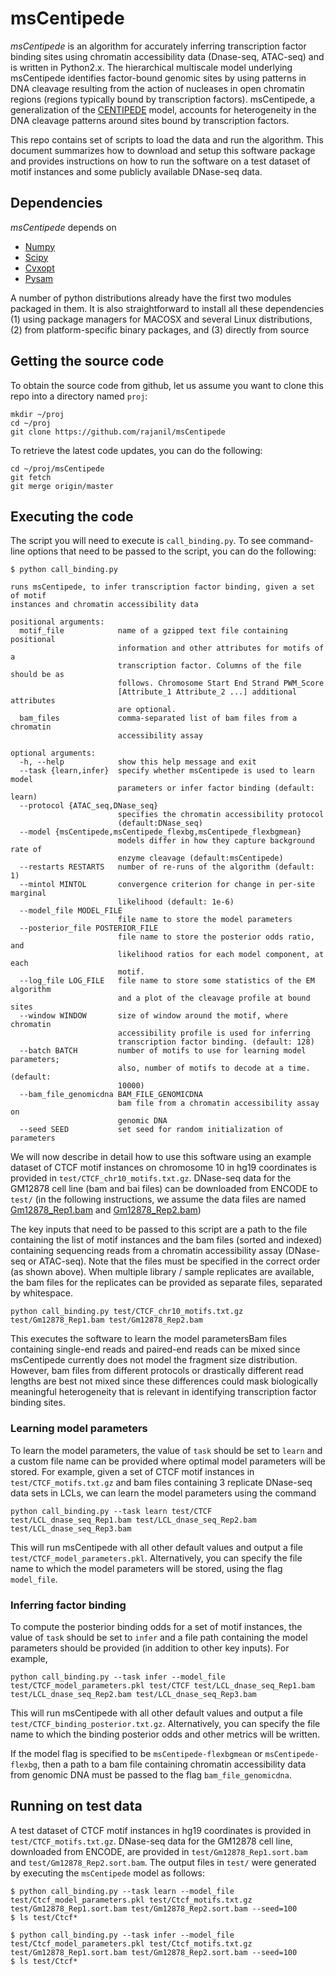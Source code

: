 # msCentipede

*msCentipede* is an algorithm for accurately inferring transcription factor binding sites using chromatin
accessibility data (Dnase-seq, ATAC-seq) and is written in Python2.x. 
The hierarchical multiscale model underlying msCentipede identifies factor-bound genomic sites
by using patterns in DNA cleavage resulting from the action of nucleases in open chromatin regions 
(regions typically bound by transcription factors). msCentipede, 
a generalization of the [CENTIPEDE](http://centipede.uchicago.edu) model, accounts for 
heterogeneity in the DNA cleavage patterns around sites bound by transcription factors.

This repo contains set of scripts to load the data and run the algorithm. This document summarizes 
how to download and setup this software package and provides instructions on how to run the software
on a test dataset of motif instances and some publicly available DNase-seq data.

## Dependencies

*msCentipede* depends on 
+ [Numpy](http://www.numpy.org/)
+ [Scipy](http://www.scipy.org/)
+ [Cvxopt](http://www.cvxopt.org/)
+ [Pysam](https://github.com/pysam-developers/pysam)

A number of python distributions already have the first two modules packaged in them. It is also
straightforward to install all these dependencies 
 (1) using package managers for MACOSX and several Linux distributions,
 (2) from platform-specific binary packages, and
 (3) directly from source

## Getting the source code

To obtain the source code from github, let us assume you want to clone this repo into a
directory named `proj`:

    mkdir ~/proj
    cd ~/proj
    git clone https://github.com/rajanil/msCentipede

To retrieve the latest code updates, you can do the following:

    cd ~/proj/msCentipede
    git fetch
    git merge origin/master

## Executing the code

The script you will need to execute is `call_binding.py`. To see command-line 
options that need to be passed to the script, you can do the following:

    $ python call_binding.py

    runs msCentipede, to infer transcription factor binding, given a set of motif
    instances and chromatin accessibility data

    positional arguments:
      motif_file            name of a gzipped text file containing positional
                            information and other attributes for motifs of a
                            transcription factor. Columns of the file should be as
                            follows. Chromosome Start End Strand PWM_Score
                            [Attribute_1 Attribute_2 ...] additional attributes
                            are optional.
      bam_files             comma-separated list of bam files from a chromatin
                            accessibility assay

    optional arguments:
      -h, --help            show this help message and exit
      --task {learn,infer}  specify whether msCentipede is used to learn model
                            parameters or infer factor binding (default: learn)
      --protocol {ATAC_seq,DNase_seq}
                            specifies the chromatin accessibility protocol
                            (default:DNase_seq)
      --model {msCentipede,msCentipede_flexbg,msCentipede_flexbgmean}
                            models differ in how they capture background rate of
                            enzyme cleavage (default:msCentipede)
      --restarts RESTARTS   number of re-runs of the algorithm (default: 1)
      --mintol MINTOL       convergence criterion for change in per-site marginal
                            likelihood (default: 1e-6)
      --model_file MODEL_FILE
                            file name to store the model parameters
      --posterior_file POSTERIOR_FILE
                            file name to store the posterior odds ratio, and
                            likelihood ratios for each model component, at each
                            motif.
      --log_file LOG_FILE   file name to store some statistics of the EM algorithm
                            and a plot of the cleavage profile at bound sites
      --window WINDOW       size of window around the motif, where chromatin
                            accessibility profile is used for inferring
                            transcription factor binding. (default: 128)
      --batch BATCH         number of motifs to use for learning model parameters;
                            also, number of motifs to decode at a time. (default:
                            10000)
      --bam_file_genomicdna BAM_FILE_GENOMICDNA
                            bam file from a chromatin accessibility assay on
                            genomic DNA
      --seed SEED           set seed for random initialization of parameters

We will now describe in detail how to use this software using an example dataset of CTCF motif instances on chromosome 10 in hg19 coordinates is provided in `test/CTCF_chr10_motifs.txt.gz`. DNase-seq data for the GM12878 cell line (bam and bai files) can be downloaded from ENCODE to `test/` (in the following instructions, we assume the data files are named [Gm12878_Rep1.bam]() and [Gm12878_Rep2.bam]())

The key inputs that need to be passed to this script are a path to the file containing the list of motif instances and the bam files (sorted and indexed) containing sequencing reads from a chromatin accessibility assay (DNase-seq or ATAC-seq). Note that the files must be specified in the correct order (as shown above). When multiple library / sample replicates are available, the bam files for the replicates can be provided as separate files, separated by whitespace. 

    python call_binding.py test/CTCF_chr10_motifs.txt.gz test/Gm12878_Rep1.bam test/Gm12878_Rep2.bam

This executes the software to learn the model parametersBam files containing single-end reads and paired-end reads can be mixed since msCentipede currently does not model the fragment size distribution. However, bam files from different protocols or drastically different read lengths are best not mixed since these differences could mask biologically meaningful heterogeneity that is relevant in identifying transcription factor binding sites.

### Learning model parameters

To learn the model parameters, the value of `task` should be set to `learn` and a custom file name can be provided where optimal model parameters will be stored. For example, given a set of CTCF motif instances in `test/CTCF_motifs.txt.gz` and bam files containing 3 replicate DNase-seq data sets in LCLs, we can learn the model parameters using the command

    python call_binding.py --task learn test/CTCF test/LCL_dnase_seq_Rep1.bam test/LCL_dnase_seq_Rep2.bam test/LCL_dnase_seq_Rep3.bam

This will run msCentipede with all other default values and output a file `test/CTCF_model_parameters.pkl`. Alternatively, you can specify the file name to which the model parameters will be stored, using the flag `model_file`.

### Inferring factor binding

To compute the posterior binding odds for a set of motif instances, the value of `task` should be set to `infer` and a file path containing the model parameters should be provided (in addition to other key inputs). For example,

    python call_binding.py --task infer --model_file test/CTCF_model_parameters.pkl test/CTCF test/LCL_dnase_seq_Rep1.bam test/LCL_dnase_seq_Rep2.bam test/LCL_dnase_seq_Rep3.bam

This will run msCentipede with all other default values and output a file `test/CTCF_binding_posterior.txt.gz`. Alternatively, you can specify the file name to which the binding posterior odds and other metrics will be written.

If the model flag is specified to be `msCentipede-flexbgmean` or `msCentipede-flexbg`, then a path to a bam file containing chromatin accessibility data from genomic DNA must be passed to the flag `bam_file_genomicdna`.

## Running on test data

A test dataset of CTCF motif instances in hg19 coordinates is provided in `test/CTCF_motifs.txt.gz`. 
DNase-seq data for the GM12878 cell line, downloaded from ENCODE, are provided in 
`test/Gm12878_Rep1.sort.bam` and `test/Gm12878_Rep2.sort.bam`. The output files in 
`test/` were generated by executing the `msCentipede` model as follows:

    $ python call_binding.py --task learn --model_file test/Ctcf_model_parameters.pkl test/Ctcf_motifs.txt.gz test/Gm12878_Rep1.sort.bam test/Gm12878_Rep2.sort.bam --seed=100
    $ ls test/Ctcf*

    $ python call_binding.py --task infer --model_file test/Ctcf_model_parameters.pkl test/Ctcf_motifs.txt.gz test/Gm12878_Rep1.sort.bam test/Gm12878_Rep2.sort.bam --seed=100
    $ ls test/Ctcf*
